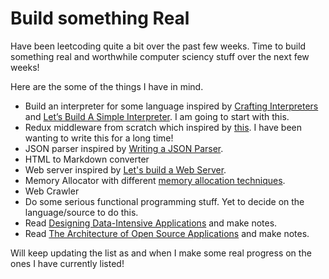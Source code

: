 # Build something Real

Have been leetcoding quite a bit over the past few weeks. Time to build something real and worthwhile computer sciency stuff over the next few weeks!  

Here are the some of the things I have in mind. 

- Build an interpreter for some language inspired by [Crafting Interpreters](https://www.craftinginterpreters.com) and [Let’s Build A Simple Interpreter](https://ruslanspivak.com/lsbasi-part1/). I am going to start with this.
- Redux middleware from scratch which inspired by [this](https://redux.js.org/advanced/middleware). I have been wanting to write this for a long time! 
- JSON parser inspired by [Writing a JSON Parser](http://notes.eatonphil.com/writing-a-simple-json-parser.html).
- HTML to Markdown converter
- Web server inspired by [Let's build a Web Server](https://ruslanspivak.com/lsbaws-part1/).
- Memory Allocator with different [memory allocation techniques](https://www.cs.drexel.edu/~bls96/excerpt3.pdf).
- Web Crawler
- Do some serious functional programming stuff. Yet to decide on the language/source to do this.
- Read [Designing Data-Intensive Applications](https://www.amazon.com/Designing-Data-Intensive-Applications-Reliable-Maintainable/dp/1449373321) and make notes.
- Read [The Architecture of Open Source Applications](http://aosabook.org/en/) and make notes.

Will keep updating the list as and when I make some real progress on the ones I have currently listed! 
